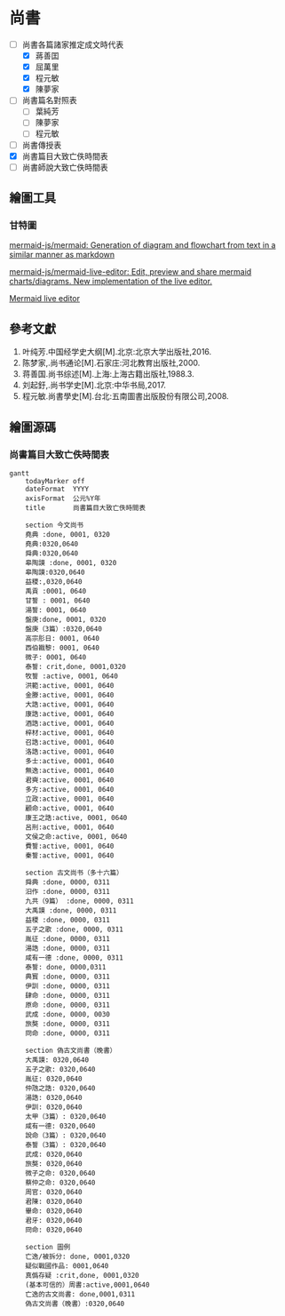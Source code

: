# 尚書

- [ ] 尚書各篇諸家推定成文時代表
    - [x] 蔣善囯
    - [x] 屈萬里
    - [x] 程元敏
    - [x] 陳夢家
- [ ] 尚書篇名對照表
    - [ ] 葉純芳 
    - [ ] 陳夢家
    - [ ] 程元敏
- [ ] 尚書傳授表
- [x] 尚書篇目大致亡佚時間表
- [ ] 尚書師說大致亡佚時間表

## 繪圖工具

### 甘特圖

[mermaid-js/mermaid: Generation of diagram and flowchart from text in a similar manner as markdown](https://github.com/mermaid-js/mermaid)

[mermaid-js/mermaid-live-editor: Edit, preview and share mermaid charts/diagrams. New implementation of the live editor.](https://github.com/mermaid-js/mermaid-live-editor)

[Mermaid live editor](https://mermaid-js.github.io/mermaid-live-editor/)

## 參考文獻

1. 叶纯芳.中国经学史大纲[M].北京:北京大学出版社,2016.
2. 陈梦家,.尚书通论[M].石家庄:河北教育出版社,2000.
3. 蒋善国.尚书综述[M].上海:上海古籍出版社,1988.3.
4. 刘起釪,.尚书学史[M].北京:中华书局,2017.
5. 程元敏.尚書學史[M].台北:五南圖書出版股份有限公司,2008.

## 繪圖源碼

### 尚書篇目大致亡佚時間表

```
gantt
    todayMarker off
    dateFormat  YYYY
    axisFormat  公元%Y年
    title       尚書篇目大致亡佚時間表

    section 今文尚书
    堯典 :done, 0001, 0320
    堯典:0320,0640
    舜典:0320,0640
    皋陶謨 :done, 0001, 0320
    皋陶謨:0320,0640
    益稷:,0320,0640
    禹貢 :0001, 0640
    甘誓 : 0001, 0640
    湯誓: 0001, 0640
    盤庚:done, 0001, 0320
    盤庚（3篇）:0320,0640
    高宗肜日: 0001, 0640
    西伯戡黎: 0001, 0640
    微子: 0001, 0640
    泰誓: crit,done, 0001,0320
    牧誓 :active, 0001, 0640
    洪範:active, 0001, 0640
    金滕:active, 0001, 0640
    大誥:active, 0001, 0640
    康誥:active, 0001, 0640
    酒誥:active, 0001, 0640
    梓材:active, 0001, 0640
    召誥:active, 0001, 0640
    洛誥:active, 0001, 0640
    多士:active, 0001, 0640
    無逸:active, 0001, 0640
    君奭:active, 0001, 0640
    多方:active, 0001, 0640
    立政:active, 0001, 0640
    顧命:active, 0001, 0640
    康王之誥:active, 0001, 0640
    呂刑:active, 0001, 0640
    文侯之命:active, 0001, 0640
    費誓:active, 0001, 0640
    秦誓:active, 0001, 0640

    section 古文尚书（多十六篇）
    舜典 :done, 0000, 0311
    汨作 :done, 0000, 0311
    九共（9篇） :done, 0000, 0311
    大禹謨 :done, 0000, 0311
    益稷 :done, 0000, 0311
    五子之歌 :done, 0000, 0311
    胤征 :done, 0000, 0311
    湯誥 :done, 0000, 0311
    咸有一德 :done, 0000, 0311
    泰誓: done, 0000,0311
    典寳 :done, 0000, 0311
    伊訓 :done, 0000, 0311
    肆命 :done, 0000, 0311
    原命 :done, 0000, 0311
    武成 :done, 0000, 0030
    旅獒 :done, 0000, 0311
    冏命 :done, 0000, 0311

    section 偽古文尚書（晚書）
    大禹謨: 0320,0640
    五子之歌: 0320,0640
    胤征: 0320,0640
    仲虺之誥: 0320,0640
    湯誥: 0320,0640
    伊訓: 0320,0640
    太甲（3篇）: 0320,0640
    咸有一德: 0320,0640
    說命（3篇）: 0320,0640
    泰誓（3篇）: 0320,0640
    武成: 0320,0640
    旅獒: 0320,0640
    微子之命: 0320,0640
    蔡仲之命: 0320,0640
    周官: 0320,0640
    君陳: 0320,0640
    畢命: 0320,0640
    君牙: 0320,0640
    冏命: 0320,0640
    
    section 圖例
    亡逸/被拆分: done, 0001,0320
    疑似戰國作品: 0001,0640
    真僞存疑 :crit,done, 0001,0320
    (基本可信的）周書:active,0001,0640
    亡逸的古文尚書: done,0001,0311
    偽古文尚書（晚書）:0320,0640
```

